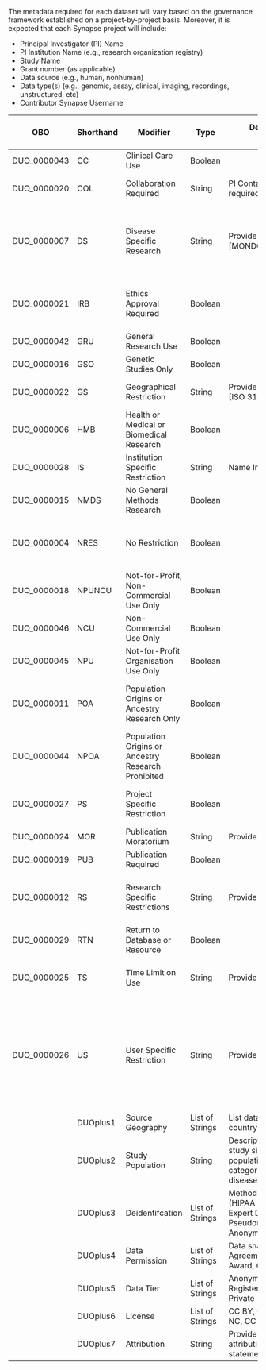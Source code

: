 The metadata required for each dataset will vary based on the governance framework established on a project-by-project basis.
Moreover, it is expected that each Synapse project will include:
 - Principal Investigator (PI) Name
 - PI Institution Name (e.g., research organization registry)
 - Study Name
 - Grant number (as applicable)
 - Data source (e.g., human, nonhuman)
 - Data type(s) (e.g., genomic, assay, clinical, imaging, recordings, unstructured, etc)
 - Contributor Synapse Username

| OBO | Shorthand | Modifier | Type | Description (from Contributor) | Evidence (from Consumer) |
| --- | --- | --- | --- | --- | --- |
| DUO_0000043 | CC | Clinical Care Use | Boolean | 
| DUO_0000020 | COL | Collaboration Required | String | PI Contact information required | Agree to terms &/or execute an agreement |
| DUO_0000007 | DS | Disease Specific Research | String | Provide detail [DOID] or [MONDO] | User must describe disease-specific research use in IDU statement |
| DUO_0000021 | IRB | Ethics Approval Required | Boolean |  | User prompted to provide IRB/IEC approval |
| DUO_0000042 | GRU | General Research Use | Boolean | | Agree to terms |
| DUO_0000016 | GSO | Genetic Studies Only | Boolean | | Agree to terms |
| DUO_0000022 | GS | Geographical Restriction | String | Provide country restriction [ISO 3166⍺2] | Access limited to users within region |
| DUO_0000006 | HMB | Health or Medical or Biomedical Research | Boolean | | Agree to terms |
| DUO_0000028 | IS | Institution Specific Restriction | String | Name Institution [ror.org] | Access limited to users within institution |
| DUO_0000015 | NMDS | No General Methods Research | Boolean | | Agree to terms |
| DUO_0000004 | NRES | No Restriction | Boolean | | Data is available under Open or Anonymous access |
| DUO_0000018 | NPUNCU | Not-for-Profit, Non-Commercial Use Only | Boolean | | Access limited to NPO; Agree to terms |
| DUO_0000046 | NCU | Non-Commercial Use Only | Boolean | | Agree to terms | 
| DUO_0000045 | NPU | Not-for-Profit Organisation Use Only | Boolean | | Access limited to NPO |
| DUO_0000011 | POA | Population Origins or Ancestry Research Only | Boolean | | User must describe research use in IDU statement |
| DUO_0000044 | NPOA | Population Origins or Ancestry Research Prohibited | Boolean |  | Agree to terms |
| DUO_0000027 | PS | Project Specific Restriction | Boolean |  | User prompted to provide IDU statement |
| DUO_0000024 | MOR | Publication Moratorium | String |  Provide date [ISO 8601] | Agree to terms |
| DUO_0000019 | PUB | Publication Required | Boolean | | Agree to terms |
| DUO_0000012 | RS | Research Specific Restrictions | String | Provide detail | User must describe research use in IDU statement |
| DUO_0000029 | RTN | Return to Database or Resource | Boolean | | Agree to terms |
| DUO_0000025 | TS | Time Limit on Use | String | Provide date [ISO 8601] | User prompted to renew access every _x_ days |
| DUO_0000026 | US | User Specific Restriction | String | Provide detail | User may be required to register, enhance their profile, join a Synapse Team, or have a specific authentication, e.g., 2FA or RAS
|  | DUOplus1 | Source Geography | List of Strings | List data generating country(ies) [ISO 3166⍺2] | 
|  | DUOplus2 | Study Population | String | Description of cohort, e.g., study size, vulnerable populations, special categories of data, rare diseases, etc. | 
|  | DUOplus3 | Deidentifcation | List of Strings | Method for de-identification (HIPAA LDS, Safe Harbor, Expert Determination, Pseudonymized, Anonymized, Other) | 
|  | DUOplus4 | Data Permission | List of Strings | Data sharing enforced by: Agreement, Attestation, Award, Other (TBD) |
|  | DUOplus5 | Data Tier | List of Strings | Anonymous, Open (aka Registered), Controlled, Private |
|  | DUOplus6 | License | List of Strings | CC BY, CC BY-SA, CC BY-NC, CC BY-NC-SA |
|  | DUOplus7 | Attribution | String | Provide attribution/acknowledgement statement |
